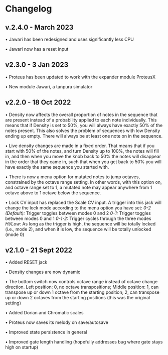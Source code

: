 # Changelog

## v.2.4.0 - March 2023

• Jawari has been redesigned and uses significantly less CPU

• Jawari now has a reset input

## v2.3.0 - 3 Jan 2023

• Proteus has been updated to work with the expander module ProteusX

• New module Jawari, a tanpura simulator

## v2.2.0 - 18 Oct 2022

• Density now affects the overall proportion of notes in the sequence that are present instead of a probability applied to each note individually. This means that if Density is set to 50%, you will always have exactly 50% of the notes present. This also solves the problem of sequences with low Density ending up empty. There will always be at least one note on in the sequence. 

• Live density changes are made in a fixed order. That means that if you start with 50% of the notes, and turn Density up to 100%, the notes will fill in, and then when you move the knob back to 50% the notes will disappear in the order that they came in, such that when you get back to 50% you will have exactly the same sequence you started with. 

• There is now a menu option for mutated notes to jump octaves, constrained by the octave range setting. In other words, with this option on, and octave range set to 1, a mutated note may appear anywhere from 1 octave above to 1 octave below the sequence. 

• Lock CV input has replaced the Scale CV input. A trigger into this jack will change the lock mode according to the menu option you have set: 
    *0-2 (Default):* Trigger toggles between modes 0 and 2
    *0-1:* Trigger toggles between modes 0 and 1
    *0-1-2:* Trigger cycles through the three modes
    *Hi/Low:* As long as the trigger is high, the sequence will be totally locked (i.e., mode 2), and when it is low, the  sequence will be totally unlocked (mode 0)


## v2.1.0 - 21 Sept 2022

• Added RESET jack

• Density changes are now dynamic

• The bottom switch now controls octave range instead of octave change direction. Left position: 0, no octave transpositions; Middle position: 1, can transpose up or down 1 octave from the starting position; 2, can transpose up or down 2 octaves from the starting positions (this was the original setting)

• Added Dorian and Chromatic scales

• Proteus now saves its melody on save/autosave

• Improved state persistence in general

• Improved gate length handling (hopefully addresses bug where gate stays high on startup)


